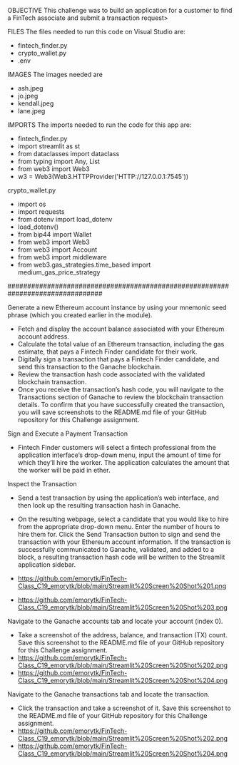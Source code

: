 OBJECTIVE
This challenge was to build an application for a customer to find a FinTech associate and submit a transaction request>

FILES
The files needed to run this code on Visual Studio are:
* fintech_finder.py
* crypto_wallet.py
* .env
    
IMAGES
The images needed are 
* ash.jpeg
* jo.jpeg
* kendall.jpeg
* lane.jpeg

IMPORTS
The imports needed to run the code for this app are:
* fintech_finder.py
* import streamlit as st
* from dataclasses import dataclass
* from typing import Any, List
* from web3 import Web3
* w3 = Web3(Web3.HTTPProvider('HTTP://127.0.0.1:7545'))

crypto_wallet.py
* import os
* import requests
* from dotenv import load_dotenv
* load_dotenv()
* from bip44 import Wallet
* from web3 import Web3
* from web3 import Account
* from web3 import middleware
* from web3.gas_strategies.time_based import medium_gas_price_strategy

################################################################################

Generate a new Ethereum account instance by using your mnemonic seed phrase (which you created earlier in the module).
* Fetch and display the account balance associated with your Ethereum account address.
* Calculate the total value of an Ethereum transaction, including the gas estimate, that pays a Fintech Finder candidate for their work.
* Digitally sign a transaction that pays a Fintech Finder candidate, and send this transaction to the Ganache blockchain.
* Review the transaction hash code associated with the validated blockchain transaction.
* Once you receive the transaction’s hash code, you will navigate to the Transactions section of Ganache to review the blockchain transaction details. To confirm that you have successfully created the transaction, you will save screenshots to the README.md file of your GitHub repository for this Challenge assignment.


Sign and Execute a Payment Transaction
* Fintech Finder customers will select a fintech professional from the application interface’s drop-down menu, input the amount of time for which they’ll hire the worker. The application calculates the amount that the worker will be paid in ether. 


Inspect the Transaction
* Send a test transaction by using the application’s web interface, and then look up the resulting transaction hash in Ganache.

* On the resulting webpage, select a candidate that you would like to hire from the appropriate drop-down menu. Enter the number of hours to hire them for. Click the Send Transaction button to sign and send the transaction with your Ethereum account information. If the transaction is successfully communicated to Ganache, validated, and added to a block, a resulting transaction hash code will be written to the Streamlit application sidebar.
* https://github.com/emorytk/FinTech-Class_C19_emorytk/blob/main/Streamlit%20Screen%20Shot%201.png 
* https://github.com/emorytk/FinTech-Class_C19_emorytk/blob/main/Streamlit%20Screen%20Shot%203.png

Navigate to the Ganache accounts tab and locate your account (index 0). 
* Take a screenshot of the address, balance, and transaction (TX) count. Save this screenshot to the README.md file of your GitHub repository for this Challenge assignment.
* https://github.com/emorytk/FinTech-Class_C19_emorytk/blob/main/Streamlit%20Screen%20Shot%202.png
* https://github.com/emorytk/FinTech-Class_C19_emorytk/blob/main/Streamlit%20Screen%20Shot%204.png

Navigate to the Ganache transactions tab and locate the transaction. 
* Click the transaction and take a screenshot of it. Save this screenshot to the README.md file of your GitHub repository for this Challenge assignment.
* https://github.com/emorytk/FinTech-Class_C19_emorytk/blob/main/Streamlit%20Screen%20Shot%202.png
* https://github.com/emorytk/FinTech-Class_C19_emorytk/blob/main/Streamlit%20Screen%20Shot%204.png

